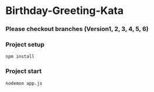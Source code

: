 # Birthday-Greeting-Kata

### Please checkout branches (Version1, 2, 3, 4, 5, 6)

### Project setup
```
npm install
```

### Project start
```
nodemon app.js
```
